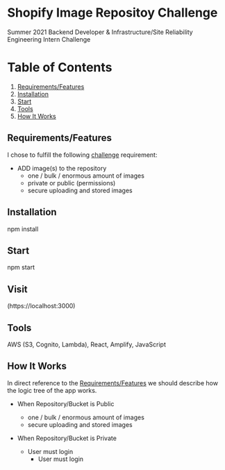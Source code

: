 # Shopify Image Repositoy Challenge

Summer 2021 Backend Developer & Infrastructure/Site Reliability Engineering Intern Challenge

# Table of Contents
1. [Requirements/Features](#Requirements/Features)
2. [Installation](#Installation)
3. [Start](#Start)
4. [Tools](#Tools)
5. [How It Works](#How-It-Works)

## Requirements/Features

I chose to fulfill the following [challenge](https://docs.google.com/document/d/1ZKRywXQLZWOqVOHC4JkF3LqdpO3Llpfk_CkZPR8bjak/edit) requirement:
                  
- ADD image(s) to the repository
  - one / bulk / enormous amount of images
  - private or public (permissions)
  - secure uploading and stored images

## Installation

npm install

## Start

npm start

## Visit

(https://localhost:3000)

## Tools

 AWS (S3, Cognito, Lambda), React, Amplify, JavaScript
 
## How It Works

In direct reference to the [Requirements/Features](#Requirements/Features) we should describe how the logic tree of the app works.
 
- When Repository/Bucket is Public
  - one / bulk / enormous amount of images
  - secure uploading and stored images
  
- When Repository/Bucket is Private
  - User must login
    - User must login
    

